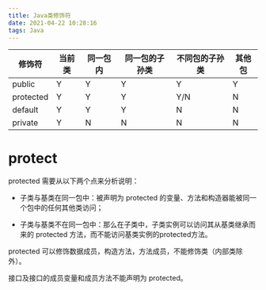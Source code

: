 ```yaml
---
title: Java类修饰符
date: 2021-04-22 10:28:16
tags: Java
---
```

|修饰符|当前类|同一包内|同一包的子孙类|不同包的子孙类|其他包|
|-----|------|-------|-------------|-------------|-----|
|public|Y|Y|Y|Y|Y|
|protected|Y|Y|Y|Y/N|N|
|default|Y|Y|Y|N|N|
|private|Y|N|N|N|N|
<!--more-->

# protect
protected 需要从以下两个点来分析说明：

- 子类与基类在同一包中：被声明为 protected 的变量、方法和构造器能被同一个包中的任何其他类访问；

- 子类与基类不在同一包中：那么在子类中，子类实例可以访问其从基类继承而来的 protected 方法，而不能访问基类实例的protected方法。

protected 可以修饰数据成员，构造方法，方法成员，不能修饰类（内部类除外）。

接口及接口的成员变量和成员方法不能声明为 protected。